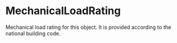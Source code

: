 MechanicalLoadRating
====================

Mechanical load rating for this object.
It is provided according to the national building code.
